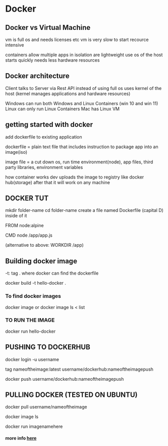 # Docker
## Docker vs Virtual Machine

vm is full os and needs licenses etc
vm is very slow to start
recource intensive

containers allow multiple apps in isolation
are lightweight
use os of the host
starts quickly
needs less hardware resources



## Docker architecture 

Client talks to Server via Rest API
instead of using full os uses kernel of the host (kernel manages applications and hardware resources)

Windows can run both Windows and Linux Containers (win 10 and win 11)
Linux can only run Linux Containers
Mac has Linux VM



## getting started with docker

add dockerfile to existing application

dockerfile = plain text file that includes instruction to package app into an image(iso)

image file = a cut down os, run time environment(node), app files, third party libraries, environment variables



how container works
dev uploads the image to registry like docker hub(storage) after that it will work on any machine 




## DOCKER TUT
mkdir folder-name
cd folder-name
create a file named Dockerfile (capital D) inside of it 

FROM node:alpine

CMD node /app/app.js

(alternative to above: WORKDIR /app)


## Building docker image

   -t: tag    . where docker can find the dockerfile

docker build -t hello-docker .


### To find docker images
docker image
or
docker image ls < list


### TO RUN THE IMAGE
docker run hello-docker


## PUSHING TO DOCKERHUB

docker login -u username

tag nameoftheimage:latest username/dockerhub:nameoftheimagepush

docker push username/dockerhub:nameoftheimagepush


## PULLING DOCKER (TESTED ON UBUNTU)

docker pull username/nameoftheimage

docker image ls

docker run imagenamehere



#### more info [here](https://github.com/AriiMe/docker-development-youtube-series/tree/master/nodejs)